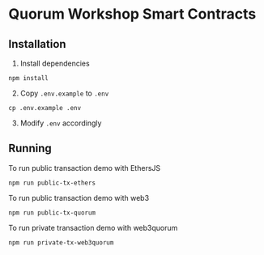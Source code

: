 # Quorum Workshop Smart Contracts

## Installation

1. Install dependencies

```
npm install
```

2. Copy `.env.example` to `.env`

```
cp .env.example .env
```

3. Modify `.env` accordingly

## Running

To run public transaction demo with EthersJS

```
npm run public-tx-ethers
```

To run public transaction demo with web3

```
npm run public-tx-quorum
```

To run private transaction demo with web3quorum

```
npm run private-tx-web3quorum
```
